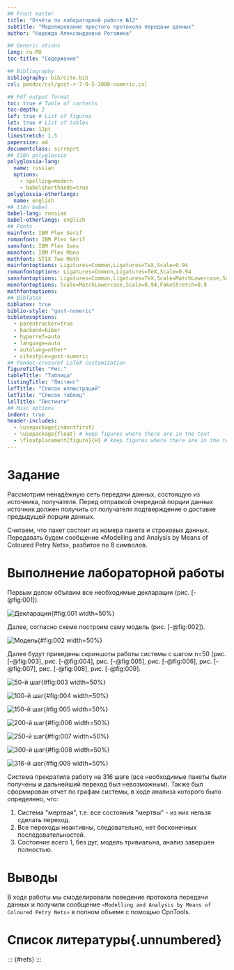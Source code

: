 ```yaml
---
## Front matter
title: "Отчёта по лабораторной работе №12"
subtitle: "Моделирование простого протокола передачи данных"
author: "Надежда Александровна Рогожина"

## Generic otions
lang: ru-RU
toc-title: "Содержание"

## Bibliography
bibliography: bib/cite.bib
csl: pandoc/csl/gost-r-7-0-5-2008-numeric.csl

## Pdf output format
toc: true # Table of contents
toc-depth: 2
lof: true # List of figures
lot: true # List of tables
fontsize: 12pt
linestretch: 1.5
papersize: a4
documentclass: scrreprt
## I18n polyglossia
polyglossia-lang:
  name: russian
  options:
	- spelling=modern
	- babelshorthands=true
polyglossia-otherlangs:
  name: english
## I18n babel
babel-lang: russian
babel-otherlangs: english
## Fonts
mainfont: IBM Plex Serif
romanfont: IBM Plex Serif
sansfont: IBM Plex Sans
monofont: IBM Plex Mono
mathfont: STIX Two Math
mainfontoptions: Ligatures=Common,Ligatures=TeX,Scale=0.94
romanfontoptions: Ligatures=Common,Ligatures=TeX,Scale=0.94
sansfontoptions: Ligatures=Common,Ligatures=TeX,Scale=MatchLowercase,Scale=0.94
monofontoptions: Scale=MatchLowercase,Scale=0.94,FakeStretch=0.9
mathfontoptions:
## Biblatex
biblatex: true
biblio-style: "gost-numeric"
biblatexoptions:
  - parentracker=true
  - backend=biber
  - hyperref=auto
  - language=auto
  - autolang=other*
  - citestyle=gost-numeric
## Pandoc-crossref LaTeX customization
figureTitle: "Рис."
tableTitle: "Таблица"
listingTitle: "Листинг"
lofTitle: "Список иллюстраций"
lotTitle: "Список таблиц"
lolTitle: "Листинги"
## Misc options
indent: true
header-includes:
  - \usepackage{indentfirst}
  - \usepackage{float} # keep figures where there are in the text
  - \floatplacement{figure}{H} # keep figures where there are in the text
---
```


# Задание

Рассмотрим ненадёжную сеть передачи данных, состоящую из источника, получателя.
Перед отправкой очередной порции данных источник должен получить от получателя подтверждение о доставке предыдущей порции данных.

Считаем, что пакет состоит из номера пакета и строковых данных. Передавать будем сообщение «Modelling and Analysis by Means of Coloured Petry Nets», разбитое по 8 символов.

# Выполнение лабораторной работы

Первым делом объявим все необходимые декларации (рис. [-@fig:001]).

![Декларации](image/1.png){#fig:001 width=50%}

Далее, согласно схеме построим саму модель (рис. [-@fig:002]).

![Модель](image/2.png){#fig:002 width=50%}

Далее будут приведены скриншоты работы системы с шагом n=50 (рис. [-@fig:003], рис. [-@fig:004], рис. [-@fig:005], рис. [-@fig:006], рис. [-@fig:007], рис. [-@fig:008], рис. [-@fig:009].

![50-й шаг](image/3.png){#fig:003 width=50%}

![100-й шаг](image/4.png){#fig:004 width=50%}

![150-й шаг](image/5.png){#fig:005 width=50%}

![200-й шаг](image/6.png){#fig:006 width=50%}

![250-й шаг](image/7.png){#fig:007 width=50%}

![300-й шаг](image/8.png){#fig:008 width=50%}

![316-й шаг](image/9.png){#fig:009 width=50%}

Система прекратила работу на 316 шаге (все необходимые пакеты были получены и дальнейший переход был невозможным). Также был сформирован отчет по графам системы, в ходе анализа которого было определено, что:

1. Система "мертвая", т.е. все состояния "мертвы" - из них нельзя сделать переход.
2. Все переходы неактивны, следовательно, нет бесконечных последовательностей.
3. Состояние всего 1, без дуг, модель тривиальна, анализ завершен полностью.

# Выводы

В ходе работы мы смоделировали поведение протокола передачи данных и получили сообщение `«Modelling and Analysis by Means of Coloured Petry Nets»` в полном объеме c помощью CpnTools.

# Список литературы{.unnumbered}

::: {#refs}
:::
